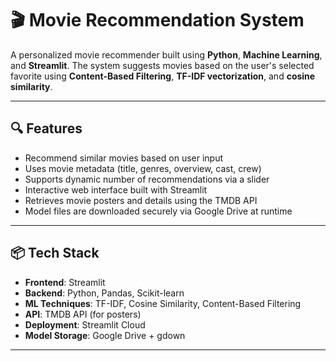# 🎬 Movie Recommendation System

A personalized movie recommender built using **Python**, **Machine Learning**, and **Streamlit**. The system suggests movies based on the user's selected favorite using **Content-Based Filtering**, **TF-IDF vectorization**, and **cosine similarity**.

---

## 🔍 Features

- Recommend similar movies based on user input
- Uses movie metadata (title, genres, overview, cast, crew)
- Supports dynamic number of recommendations via a slider
- Interactive web interface built with Streamlit
- Retrieves movie posters and details using the TMDB API
- Model files are downloaded securely via Google Drive at runtime

---

## 📦 Tech Stack

- **Frontend**: Streamlit
- **Backend**: Python, Pandas, Scikit-learn
- **ML Techniques**: TF-IDF, Cosine Similarity, Content-Based Filtering
- **API**: TMDB API (for posters)
- **Deployment**: Streamlit Cloud
- **Model Storage**: Google Drive + gdown

---


